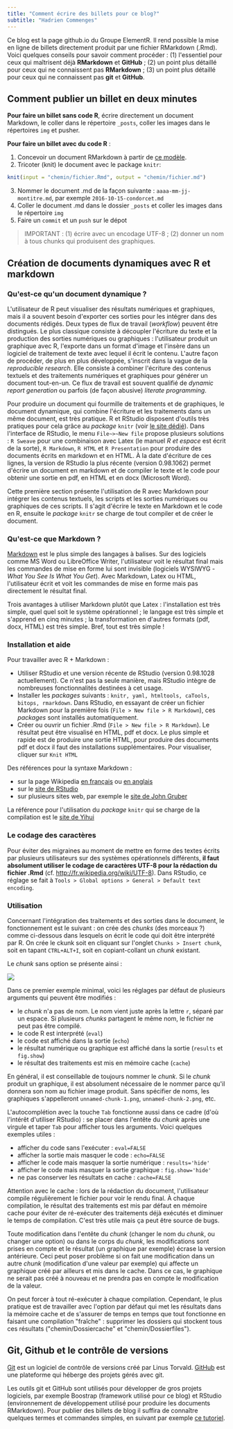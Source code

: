 ```yaml
---
title: "Comment écrire des billets pour ce blog?"
subtitle: "Hadrien Commenges"
---
```




Ce blog est la page github.io du Groupe ElementR. Il rend possible la mise en ligne de billets directement produit par une fichier RMarkdown (.Rmd). Voici quelques conseils pour savoir comment procéder : (1) l'essentiel pour ceux qui maîtrisent déjà **RMarkdown** et **GitHub** ; (2) un point plus détaillé pour ceux qui ne connaissent pas **RMarkdown** ; (3) un point plus détaillé pour ceux qui ne connaissent pas **git** et **GitHub**.

## Comment publier un billet en deux minutes

**Pour faire un billet sans code R**, écrire directement un document Markdown, le coller dans le répertoire `_posts`, coller les images dans le répertoires `img` et pusher.

**Pour faire un billet avec du code R** :

1. Concevoir un document RMarkdown à partir de [ce modèle]().
2. Tricoter (knit) le document avec le package `knitr`:


```r
knit(input = "chemin/fichier.Rmd", output = "chemin/fichier.md")
```

3. Nommer le document .md de la façon suivante : `aaaa-mm-jj-montitre.md`, par exemple `2016-10-15-condorcet.md`
3. Coller le document .md dans le dossier `_posts` et coller les images dans le répertoire `img`
4. Faire un `commit` et un `push` sur le dépot

> IMPORTANT : (1) écrire avec un encodage UTF-8 ; (2) donner un nom à tous chunks qui produisent des graphiques.


## Création de documents dynamiques avec R et markdown

### Qu'est-ce qu'un document dynamique ? 

L'utilisateur de R peut visualiser des résultats numériques et graphiques, mais il a souvent besoin d'exporter ces sorties pour les intégrer dans des documents rédigés. Deux types de flux de travail (*workflow*) peuvent être distingués. Le plus classique consiste à découpler l'écriture du texte et la production des sorties numériques ou graphiques : l'utilisateur produit un graphique avec R, l'exporte dans un format d'image et l'insère dans un logiciel de traitement de texte avec lequel il écrit le contenu. L'autre façon de procéder, de plus en plus développée, s'inscrit dans la vague de la *reproducible research*. Elle consiste à combiner l'écriture des contenus textuels et des traitements numériques et graphiques pour générer un document tout-en-un. Ce flux de travail est souvent qualifié de *dynamic report generation* ou parfois (de façon abusive) *literate programming*.

Pour produire un document qui fourmille de traitements et de graphiques, le document dynamique, qui combine l'écriture et les traitements dans un même document, est très pratique. R et RStudio disposent d'outils très pratiques pour cela grâce au *package* `knitr` (voir [le site dédié](http://yihui.name/knitr)). Dans l'interface de RStudio, le menu `File~>~New file` propose plusieurs solutions : `R Sweave` pour une combinaison avec Latex (le manuel *R et espace* est écrit de la sorte), `R Markdown`, `R HTML` et `R Presentation` pour produire des documents écrits en markdown et en HTML. À la date d'écriture de ces lignes, la version de RStudio la plus récente (version 0.98.1062) permet d'écrire un document en markdown et de compiler le texte et le code pour obtenir une sortie en pdf, en HTML et en docx (Microsoft Word).

Cette première section présente l'utilisation de R avec Markdown pour intégrer les contenus textuels, les scripts et les sorties numériques ou graphiques de ces scripts. Il s'agit d'écrire le texte en Markdown et le code en R, ensuite le *package* `knitr` se charge de tout compiler et de créer le document.


### Qu'est-ce que Markdown ?

[Markdown](https://fr.wikipedia.org/wiki/Markdown) est le plus simple des langages à balises. Sur des logiciels comme MS Word ou LibreOffice Writer, l'utilisateur voit le résultat final mais les commandes de mise en forme lui sont invisible (logiciels WYSIWYG - *What You See Is What You Get*). Avec Markdown, Latex ou HTML, l'utilisateur écrit et voit les commandes de mise en forme mais pas directement le résultat final.

Trois avantages à utiliser Markdown plutôt que Latex : l'installation est très simple, quel quel soit le système opérationnel ; le langage est très simple et s'apprend en cinq minutes ; la transformation en d'autres formats (pdf, docx, HTML) est très simple. Bref, tout est très simple !



### Installation et aide

Pour travailler avec R + Markdown :

- Utiliser RStudio et une version récente de RStudio (version 0.98.1028 actuellement). Ce n'est pas la seule manière, mais RStudio intègre de nombreuses fonctionnalités destinées à cet usage.
- Installer les *packages* suivants : `knitr, yaml, htmltools, caTools, bitops, rmarkdown`. Dans RStudio, en essayant de créer un fichier Markdown pour la première fois (`File > New file > R Markdown`), ces *packages* sont installés automatiquement.
- Créer ou ouvrir un fichier .Rmd (`File > New file > R Markdown`). Le résultat peut être visualisé en HTML, pdf et docx. Le plus simple et rapide est de produire une sortie HTML, pour produire des documents pdf et docx il faut des installations supplémentaires. Pour visualiser, cliquer sur `Knit HTML`

Des références pour la syntaxe Markdown : 

- sur la page Wikipedia [en français](https://fr.wikipedia.org/wiki/Markdown) ou [en anglais](https://en.wikipedia.org/wiki/Markdown)
- sur le [site de RStudio](http://rmarkdown.rstudio.com)
- sur plusieurs sites web, par exemple le [site de John Gruber](http://daringfireball.net/projects/markdown/syntax)

La référence pour l'utilisation du *package* `knitr` qui se charge de la compilation est le [site de Yihui](http://yihui.name/knitr/options)


### Le codage des caractères

Pour éviter des migraines au moment de mettre en forme des textes écrits par plusieurs utilisateurs sur des systèmes opérationnels différents, **il faut absolument utiliser le codage de caractères UTF-8 pour la rédaction du fichier .Rmd** (cf. <http://fr.wikipedia.org/wiki/UTF-8>). Dans RStudio, ce réglage se fait à `Tools > Global options > General > Default text encoding`. 


### Utilisation


Concernant l'intégration des traitements et des sorties dans le document, le fonctionnement est le suivant : on crée des *chunks* (des morceaux ?) comme ci-dessous dans lesquels on écrit le code qui doit être interprété par R. On crée le ckunk soit en cliquant sur l'onglet `Chunks > Insert chunk`, soit en tapant `CTRL+ALT+I`, soit en copiant-collant un *chunk* existant.

Le *chunk* sans option se présente ainsi :

![](/img/ScreenShotChunk.png")

Dans ce premier exemple minimal, voici les réglages par défaut de plusieurs arguments qui peuvent être modifiés :

- le *chunk* n'a pas de nom. Le nom vient juste après la lettre `r`, séparé par un espace. Si plusieurs *chunks* partagent le même nom, le fichier ne peut pas être compilé.
- le code R est interprété (`eval`)
- le code est affiché dans la sortie (`echo`)
- le résultat numérique ou graphique est affiché dans la sortie (`results` et `fig.show`)
- le résultat des traitements est mis en mémoire cache (`cache`)

En général, il est conseillable de toujours nommer le *chunk*. Si le *chunk* produit un graphique, il est absolument nécessaire de le nommer parce qu'il donnera son nom au fichier image produit. Sans spécifier de noms, les graphiques s'appelleront `unnamed-chunk-1.png`,  `unnamed-chunk-2.png`, etc. 

L'autocomplétion avec la touche `Tab` fonctionne aussi dans ce cadre (d'où l'intérêt d'utiliser RStudio) : se placer dans l'entête du *chunk* après une virgule et taper `Tab` pour afficher tous les arguments. Voici quelques exemples utiles :

- afficher du code sans l'exécuter : `eval=FALSE`
- afficher la sortie mais masquer le code : `echo=FALSE`
- afficher le code mais masquer la sortie numérique : `results='hide'`
- afficher le code mais masquer la sortie graphique : `fig.show='hide'`
- ne pas conserver les résultats en cache : `cache=FALSE`

Attention avec le cache : lors de la rédaction du document, l'utilisateur compile régulièrement le fichier pour voir le rendu final. À chaque compilation, le résultat des traitements est mis par défaut en mémoire cache pour éviter de ré-exécuter des traitements déjà exécutés et diminuer le temps de compilation. C'est très utile mais ça peut être source de bugs. 

Toute modification dans l'entête du *chunk* (changer le nom du *chunk*, ou changer une option) ou dans le corps du *chunk*, les modifications sont prises en compte et le résultat (un graphique par exemple) écrase la version antérieure. Ceci peut poser problème si on fait une modification dans un autre *chunk* (modification d'une valeur par exemple) qui affecte un graphique créé par ailleurs et mis dans le cache. Dans ce cas, le graphique ne serait pas créé à nouveau et ne prendra pas en compte le modification de la valeur. 

On peut forcer à tout ré-exécuter à chaque compilation. Cependant, le plus pratique est de travailler avec l'option par défaut qui met les résultats dans la mémoire cache et de s'assurer de temps en temps que tout fonctionne en faisant une compilation "fraîche" : supprimer les dossiers qui stockent tous ces résultats ("chemin/Dossiercache" et "chemin/Dossierfiles").


## Git, Github et le contrôle de versions

[Git](https://fr.wikipedia.org/wiki/Git) est un logiciel de contrôle de versions créé par Linus Torvald. [GitHub](https://fr.wikipedia.org/wiki/GitHub) est une plateforme qui héberge des projets gérés avec git.

Les outils git et GitHub sont utilisés pour développer de gros projets logiciels, par exemple Boostrap (framework utilisé pour ce blog) et RStudio (environnement de développement utilisé pour produire les documents RMarkdown). Pour publier des billets de blog il suffira de connaître quelques termes et commandes simples, en suivant par exemple [ce tutoriel](http://christopheducamp.com/2013/12/15/github-pour-nuls-partie-1).

